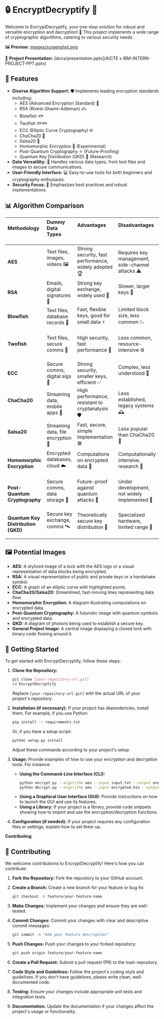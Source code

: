 # 🔒 EncryptDecryptify 🔑

Welcome to EncryptDecryptify, your one-stop solution for robust and versatile encryption and decryption! 🚀 This project implements a wide range of cryptographic algorithms, catering to various security needs.

🖼️ **Preview:**
[images/screenshot.png](Encrypt.png)

📑 **Project Presentation:** 
[docs/presentation.pptx](AICTE x IBM-INTERN-PROJECT-PPT.pptx)

## 🌟 Features

* **Diverse Algorithm Support:** 🛡️ Implements leading encryption standards including:
    * AES (Advanced Encryption Standard) 🥇
    * RSA (Rivest-Shamir-Adleman) ✍️
    * Blowfish 🐟
    * Twofish 🐟🐟
    * ECC (Elliptic Curve Cryptography) 🌐
    * ChaCha20 💨
    * Salsa20 💃
    * Homomorphic Encryption 🧠 (Experimental)
    * Post-Quantum Cryptography ⚛️ (Future-Proofing)
    * Quantum Key Distribution (QKD) 📡 (Research)
* **Data Versatility:** 📂 Handles various data types, from text files and images to secure communications.
* **User-Friendly Interface:** 💻 Easy-to-use tools for both beginners and cryptography enthusiasts.
* **Security Focus:** 🔐 Emphasizes best practices and robust implementations.

## 📊 Algorithm Comparison

| **Methodology**          | **Dummy Data Types**                 | **Advantages**                                          | **Disadvantages**                                       |
| :---------------------- | :------------------------------------ | :---------------------------------------------------- | :---------------------------------------------------- |
| **AES**                  | Text files, images, videos 🖼️         | Strong security, fast performance, widely adopted 🏆 | Requires key management, side-channel attacks ⚠️     |
| **RSA**                  | Emails, digital signatures 📧           | Strong key exchange, widely used 🤝                     | Slower, larger keys 🐢                                 |
| **Blowfish**             | Text files, database records 💾       | Fast, flexible keys, good for small data ⚡         | Limited block size, less common 📉                     |
| **Twofish**              | Text files, secure comms 💬         | High security, fast performance 🚀                       | Less common, resource-intensive ⚙️                     |
| **ECC**                  | Secure comms, digital sigs 📱       | Strong security, smaller keys, efficient ✅         | Complex, less understood 🧐                           |
| **ChaCha20**            | Streaming data, mobile apps 📲       | High performance, resistant to cryptanalysis 🛡️     | Less established, legacy systems 🕰️                   |
| **Salsa20**             | Streaming data, file encryption 📄     | Fast, secure, simple implementation 🛠️               | Less popular than ChaCha20 🤷                       |
| **Homomorphic Encryption** | Encrypted databases, cloud ☁️       | Computations on encrypted data 🤯                     | Computationally intensive, research 🔬               |
| **Post-Quantum Cryptography** | Secure comms, data storage 💾       | Future-proof against quantum attacks 🔮             | Under development, not widely implemented 🚧       |
| **Quantum Key Distribution (QKD)** | Secure key exchange, comms 🛰️       | Theoretically secure key distribution 🔐             | Specialized hardware, limited range 📡               |

## 🖼️ Potential Images

* **AES:** A stylized image of a lock with the AES logo or a visual representation of data blocks being encrypted.
* **RSA:** A visual representation of public and private keys or a handshake symbol.
* **ECC:** A graph of an elliptic curve with highlighted points.
* **ChaCha20/Salsa20:** Streamlined, fast-moving lines representing data flow.
* **Homomorphic Encryption:** A diagram illustrating computations on encrypted data.
* **Post-Quantum Cryptography:** A futuristic image with quantum symbols and encrypted data.
* **QKD:** A diagram of photons being used to establish a secure key.
* **General Project Image:** A central image displaying a closed lock with binary code flowing around it.

## 🚀 Getting Started

To get started with EncryptDecryptify, follow these steps:

1.  **Clone the Repository:**
    ```bash
    git clone [your-repository-url.git]
    cd EncryptDecryptify
    ```
    Replace `[your-repository-url.git]` with the actual URL of your project's repository.

2.  **Installation (if necessary):**
    If your project has dependencies, install them. For example, if you use Python:
    ```bash
    pip install -r requirements.txt
    ```
    Or, if you have a setup script:
    ```bash
    python setup.py install
    ```
    Adjust these commands according to your project's setup.

3.  **Usage:**
    Provide examples of how to use your encryption and decryption tools. For instance:

    * **Using the Command-Line Interface (CLI):**
        ```bash
        python encrypt.py --algorithm aes --input input.txt --output encrypted.bin --key mysecretkey
        python decrypt.py --algorithm aes --input encrypted.bin --output decrypted.txt --key mysecretkey
        ```
    * **Using a Graphical User Interface (GUI):**
        Provide instructions on how to launch the GUI and use its features.
    * **Using a Library:**
        If your project is a library, provide code snippets showing how to import and use the encryption/decryption functions.

4.  **Configuration (if needed):**
    If your project requires any configuration files or settings, explain how to set them up.

**Contributing**

## 🤝 Contributing

We welcome contributions to EncryptDecryptify! Here's how you can contribute:

1.  **Fork the Repository:**
    Fork the repository to your GitHub account.

2.  **Create a Branch:**
    Create a new branch for your feature or bug fix:
    ```bash
    git checkout -b feature/your-feature-name
    ```

3.  **Make Changes:**
    Implement your changes and ensure they are well-tested.

4.  **Commit Changes:**
    Commit your changes with clear and descriptive commit messages:
    ```bash
    git commit -m "Add your feature description"
    ```

5.  **Push Changes:**
    Push your changes to your forked repository:
    ```bash
    git push origin feature/your-feature-name
    ```

6.  **Create a Pull Request:**
    Submit a pull request (PR) to the main repository.

7.  **Code Style and Guidelines:**
    Follow the project's coding style and guidelines. If you don't have guidelines, please write clean, well-documented code.

8.  **Testing:**
    Ensure your changes include appropriate unit tests and integration tests.

9.  **Documentation:**
    Update the documentation if your changes affect the project's usage or functionality.
